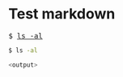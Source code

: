 # Test markdown

<pre>$ <a href=didact://?commandId=vscode.didact.sendNamedTerminalAString&text=bash$$ls%20-al>ls -al</a></pre>


```bash
$ ls -al

<output>
```